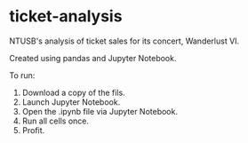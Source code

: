 # ticket-analysis
NTUSB's analysis of ticket sales for its concert, Wanderlust VI.

Created using pandas and Jupyter Notebook.

To run:
1. Download a copy of the fils.
2. Launch Jupyter Notebook.
3. Open the .ipynb file via Jupyter Notebook.
4. Run all cells once.
5. Profit.
